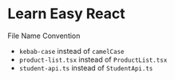 # Learn Easy React

File Name Convention

- `kebab-case` instead of `camelCase`
- `product-list.tsx` instead of `ProductList.tsx`
- `student-api.ts` instead of `StudentApi.ts`
